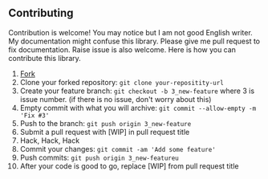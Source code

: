 ## Contributing

Contribution is welcome! You may notice but I am not good English writer. My documentation might confuse this library. Please give me pull request to fix documentation. Raise issue is also welcome. Here is how you can contribute this library.

1. [Fork](https://github.com/shiraji/kenkenpa/fork)
1. Clone your forked repository: `git clone your-repositity-url`
1. Create your feature branch: `git checkout -b 3_new-feature` where 3 is issue number. (if there is no issue, don't worry about this)
1. Empty commit with what you will archive: `git commit --allow-empty -m 'Fix #3'`
1. Push to the branch: `git push origin 3_new-feature`
1. Submit a pull request with [WIP] in pull request title
1. Hack, Hack, Hack
1. Commit your changes: `git commit -am 'Add some feature'`
1. Push commits: `git push origin 3_new-featureu`
1. After your code is good to go, replace [WIP] from pull request title
